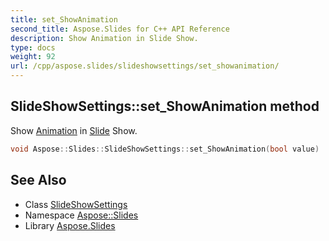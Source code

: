 ```yaml
---
title: set_ShowAnimation
second_title: Aspose.Slides for C++ API Reference
description: Show Animation in Slide Show.
type: docs
weight: 92
url: /cpp/aspose.slides/slideshowsettings/set_showanimation/
---
```

## SlideShowSettings::set_ShowAnimation method


Show [Animation](../../../aspose.slides.animation/) in [Slide](../../slide/) Show.

```cpp
void Aspose::Slides::SlideShowSettings::set_ShowAnimation(bool value)
```

## See Also

* Class [SlideShowSettings](../)
* Namespace [Aspose::Slides](../../)
* Library [Aspose.Slides](../../../)
